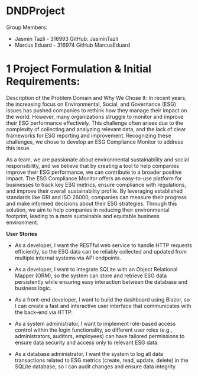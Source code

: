 # DNDProject

Group Members: 
- Jasmin Tazli - 316993
    GitHub: JasminTazli
- Marcus Eduard - 316974
    GitHub MarcusEduard

# 1 Project Formulation & Initial Requirements:   

Description of the Problem Domain and Why We Chose It:
In recent years, the increasing focus on Environmental, Social, and Governance (ESG) issues has pushed companies to rethink how they manage their impact on the world. However, many organizations struggle to monitor and improve their ESG performance effectively. This challenge often arises due to the complexity of collecting and analyzing relevant data, and the lack of clear frameworks for ESG reporting and improvement. Recognizing these challenges, we chose to develop an ESG Compliance Monitor to address this issue.

As a team, we are passionate about environmental sustainability and social responsibility, and we believe that by creating a tool to help companies improve their ESG performance, we can contribute to a broader positive impact. The ESG Compliance Monitor offers an easy-to-use platform for businesses to track key ESG metrics, ensure compliance with regulations, and improve their overall sustainability profile. By leveraging established standards like GRI and ISO 26000, companies can measure their progress and make informed decisions about their ESG strategies. Through this solution, we aim to help companies in reducing their environmental footprint, leading to a more sustainable and equitable business environment.


**User Stories**

- As a developer, I want the RESTful web service to handle HTTP requests efficiently, so the ESG data can be reliably collected and updated from multiple internal systems via API endpoints.

- As a developer, I want to integrate SQLite with an Object Relational Mapper (ORM), so the system can store and retrieve ESG data persistently while ensuring easy interaction between the database and business logic.
  
- As a front-end developer, I want to build the dashboard using Blazor, so I can create a fast and interactive user interface that communicates with the back-end via HTTP.

- As a system administrator, I want to implement role-based access control within the login functionality, so different user roles (e.g., administrators, auditors, employees) can have tailored permissions to ensure data security and access only to relevant ESG data.

- As a database administrator, I want the system to log all data transactions related to ESG metrics (create, read, update, delete) in the SQLite database, so I can audit changes and ensure data integrity.
